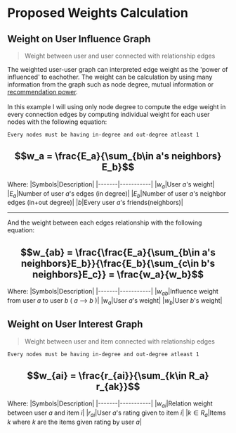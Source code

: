 # Proposed Weights Calculation
## Weight on User Influence Graph
> Weight between user and user connected with relationship edges <br/>

The weighted user-user graph can interpreted edge weight as the 'power of influenced' to eachother. The weight can be calculation by using many information from the graph such as node degree, mutual information or [recommendation power](https://ieeexplore.ieee.org/document/4770004).
<br/>
<br/>
In this example I will using only node degree to compute the edge weight in every connection edges by computing individual weight for each user nodes with the following equation:

`Every nodes must be having in-degree and out-degree atleast 1`

## $$w_a = \frac{E_a}{\sum_{b\in a's neighbors} E_b}$$

Where:
|Symbols|Description|
|-------|-----------|
|$w_a$|User $a$'s weight|
|$E_a$|Number of user $a$'s edges (in degree)|
|$E_b$|Number of user $a$'s neighbor edges (in+out degree)|
|$b$|Every user $a$'s friends(neighbors)|

---

And the weight between each edges relationship with the following equation:

## $$w_{ab} = \frac{\frac{E_a}{\sum_{b\in a's neighbors}E_b}}{\frac{E_b}{\sum_{c\in b's neighbors}E_c}} = \frac{w_a}{w_b}$$

Where:
|Symbols|Description|
|-------|-----------|
|$w_{ab}$|Influence weight from user $a$ to user $b$ ( $a$ --> $b$ )|
|$w_a$|User $a$'s weight|
|$w_b$|User $b$'s weight|

## Weight on User Interest Graph
> Weight between user and item connected with relationship edges <br/>

`Every nodes must be having in-degree and out-degree atleast 1`

## $$w_{ai} = \frac{r_{ai}}{\sum_{k\in R_a} r_{ak}}$$

Where:
|Symbols|Description|
|-------|-----------|
|$w_{ai}$|Relation weight between user $a$ and item $i$|
|$r_{ai}$|User $a$'s rating given to item $i$|
|$k\in R_a$|Items $k$ where $k$ are the items given rating by user $a$|
